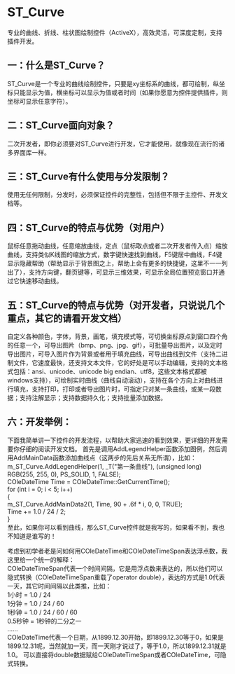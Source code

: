 # ST_Curve
专业的曲线、折线、柱状图绘制控件（ActiveX），高效灵活，可深度定制，支持插件开发。

## 一：什么是ST_Curve？
ST_Curve是一个专业的曲线绘制控件，只要是xy坐标系的曲线，都可绘制，纵坐标只能显示为值，横坐标可以显示为值或者时间（如果你愿意为控件提供插件，则坐标可显示任意字符）。

## 二：ST_Curve面向对象？
二次开发者，即你必须要对ST_Curve进行开发，它才能使用，就像现在流行的诸多界面库一样。

## 三：ST_Curve有什么使用与分发限制？
使用无任何限制，分发时，必须保证控件的完整性，包括但不限于主控件、开发文档等。

## 四：ST_Curve的特点与优势（对用户）
鼠标任意拖动曲线，任意缩放曲线，定点（鼠标取点或者二次开发者传入点）缩放曲线，支持类似K线图的缩放方式，数字键快速找到曲线，F5键居中曲线，F4键显示隐藏帮助（帮助显示于背景图之上，帮助上会有更多的快捷键，这里不一一列出了），支持方向键，翻页键等，可显示三维效果，可显示全局位置预览窗口并通过它快速移动曲线。

## 五：ST_Curve的特点与优势（对开发者，只说说几个重点，其它的请看开发文档）
自定义各种颜色，字体，背景，画笔，填充模式等，可切换坐标原点到窗口四个角的任意一个，可导出图片（bmp、png、jpg、gif），可批量导出图片，以及定时导出图片，可导入图片作为背景或者用于填充曲线，可导出曲线到文件（支持二进制文件，它速度最快，还支持文本文件，它的好处是可以手动编辑，支持的文本格式包括：ansi、unicode、unicode big endian、utf8，这些文本格式都被windows支持），可绘制实时曲线（曲线自动滚动），支持在各个方向上对曲线进行填充，支持打印，打印或者导出图片时，可指定只对某一条曲线，或某一段数据；支持注解显示；支持数据持久化；支持批量添加数据。

## 六：开发举例：
下面我简单讲一下控件的开发流程，以帮助大家迅速的看到效果，更详细的开发需要你仔细的阅读开发文档。 首先是调用AddLegendHelper函数添加图例，然后调用AddMainData函数添加曲线点（这两步的先后关系无所谓），比如：</br>
m_ST_Curve.AddLegendHelper(1, _T("第一条曲线"), (unsigned long) RGB(255, 255, 0), PS_SOLID, 1, FALSE);</br>
COleDateTime Time = COleDateTime::GetCurrentTime();</br>
for (int i = 0; i < 5; i++)</br>
{</br>
  m_ST_Curve.AddMainData2(1, Time, 90 + .6f * i, 0, 0, TRUE);</br>
  Time += 1.0 / 24 / 2;</br>
}</br>
至此，如果你可以看到曲线，那么ST_Curve控件就是我写的，如果看不到，我也不知道是谁写的！

考虑到初学者老是问如何用COleDateTime和COleDateTimeSpan表达浮点数，我这里给一个统一的解释：</br>
COleDateTimeSpan代表一个时间间隔，它是用浮点数来表达的，所以他们可以隐式转换（COleDateTimeSpan重载了operator double），表达的方式是1.0代表一天，其它时间间隔以此类推，比如：</br>
1小时 = 1.0 / 24</br>
1分钟 = 1.0 / 24 / 60</br>
1秒钟 = 1.0 / 24 / 60 / 60</br>
0.5秒钟 = 1秒钟的二分之一</br>
……</br>
COleDateTime代表一个日期，从1899.12.30开始，即1899.12.30等于0，如果是1899.12.31呢，当然就加一天，而一天刚才说过了，等于1.0，所以1899.12.31就是1.0。
可以直接将double数据赋给COleDateTimeSpan或者COleDateTime，可隐式转换。

